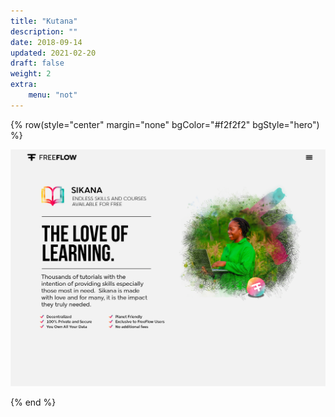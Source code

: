 ```yaml
---
title: "Kutana"
description: ""
date: 2018-09-14
updated: 2021-02-20
draft: false
weight: 2
extra:
    menu: "not"
---
```


{% row(style="center" margin="none" bgColor="#f2f2f2" bgStyle="hero") %}

![Sikana](Sikana.png#fill)

{% end %}